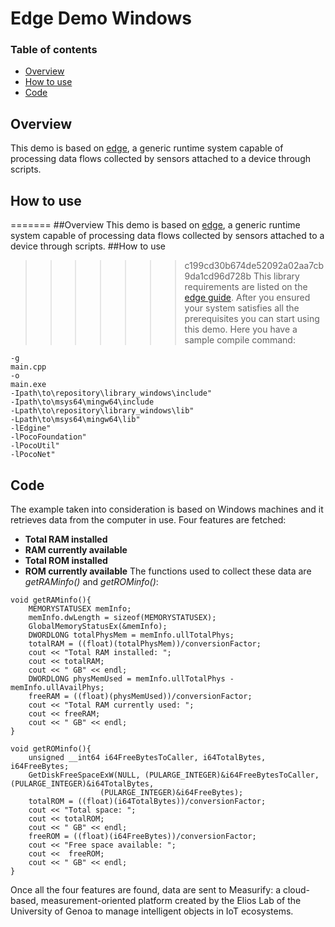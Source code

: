 # Edge Demo Windows
### Table of contents
- [Overview](https://github.com/measurify/edge-demo-win#overview)
- [How to use](https://github.com/measurify/edge-demo-win#how-to-use)
- [Code](https://github.com/measurify/edge-demo-win#code)

## Overview
This demo is based on [edge](https://github.com/Measurify/edge), a generic runtime system capable of processing data flows collected by sensors attached to a device through scripts.
## How to use
=======
##Overview
This demo is based on [edge](https://github.com/Measurify/edge), a generic runtime system capable of processing data flows collected by sensors attached to a device through scripts.
##How to use
>>>>>>> c199cd30b674de52092a02aa7cb9da1cd96d728b
This library requirements are listed on the [edge guide](https://github.com/Measurify/edge#windows). After you ensured your system satisfies all the prerequisites you can start using this demo.
Here you have a sample compile command:
```
-g
main.cpp
-o
main.exe
-Ipath\to\repository\library_windows\include"
-Ipath\to\msys64\mingw64\include
-Lpath\to\repository\library_windows\lib"
-Lpath\to\msys64\mingw64\lib"
-lEdgine"
-lPocoFoundation"
-lPocoUtil"
-lPocoNet" 
``` 
## Code
The example taken into consideration is based on Windows machines and it retrieves data from the computer in use.
Four features are fetched:
- **Total RAM installed**
- **RAM currently available**
- **Total ROM installed**
- **ROM currently available**
The functions used to collect these data are _getRAMinfo()_ and _getROMinfo()_:
```
void getRAMinfo(){
    MEMORYSTATUSEX memInfo;
    memInfo.dwLength = sizeof(MEMORYSTATUSEX);
    GlobalMemoryStatusEx(&memInfo);
    DWORDLONG totalPhysMem = memInfo.ullTotalPhys;
    totalRAM = ((float)(totalPhysMem))/conversionFactor;
    cout << "Total RAM installed: ";
    cout << totalRAM;
    cout << " GB" << endl;
    DWORDLONG physMemUsed = memInfo.ullTotalPhys - memInfo.ullAvailPhys;
    freeRAM = ((float)(physMemUsed))/conversionFactor;
    cout << "Total RAM currently used: ";
    cout << freeRAM;
    cout << " GB" << endl;
}
```

```
void getROMinfo(){
    unsigned __int64 i64FreeBytesToCaller, i64TotalBytes, i64FreeBytes;
    GetDiskFreeSpaceExW(NULL, (PULARGE_INTEGER)&i64FreeBytesToCaller, (PULARGE_INTEGER)&i64TotalBytes,
                    (PULARGE_INTEGER)&i64FreeBytes);
    totalROM = ((float)(i64TotalBytes))/conversionFactor;
    cout << "Total space: ";
    cout << totalROM;
    cout << " GB" << endl;
    freeROM = ((float)(i64FreeBytes))/conversionFactor;
    cout << "Free space available: ";
    cout <<  freeROM;
    cout << " GB" << endl;
}
```
Once all the four features are found, data are sent to Measurify: a cloud-based, measurement-oriented platform created by the Elios Lab of the University of Genoa to manage intelligent objects in IoT ecosystems.
